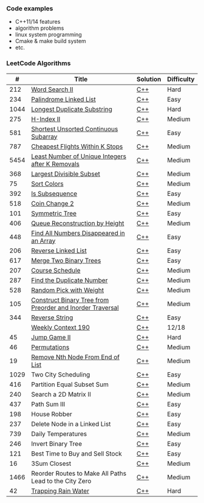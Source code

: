 ### Code examples 
 - C++11/14 features
 - algorithm problems
 - linux system programming
 - Cmake & make build system
 - etc.
 
 ### LeetCode Algorithms
| # | Title | Solution | Difficulty |
|---| ----- | -------- | ---------- |
|212|[Word Search II](https://leetcode.com/problems/word-search-ii/)|[C++](https://github.com/Oscarchoi/CodeExamples/blob/master/CppAlgorithms/WordSearch2/findWords.cc)|Hard|
|234|[Palindrome Linked List](https://leetcode.com/problems/palindrome-linked-list/)|[C++](https://github.com/Oscarchoi/CodeExamples/blob/master/CppAlgorithms/PalindromeLinkedList/isPalindrome.cc)|Easy|
|1044|[Longest Duplicate Substring](https://leetcode.com/problems/longest-duplicate-substring/)|[C++](https://github.com/Oscarchoi/CodeExamples/blob/master/CppAlgorithms/LongestDuplicateSubstring/longestDupSubstring.cc)|Hard|
|275|[H-Index II](https://leetcode.com/problems/h-index-ii/)|[C++](https://github.com/Oscarchoi/CodeExamples/blob/master/CppAlgorithms/H-Index2/hIndex.cc)|Medium|
|581|[Shortest Unsorted Continuous Subarray](https://leetcode.com/problems/shortest-unsorted-continuous-subarray/)|[C++](https://github.com/Oscarchoi/CodeExamples/blob/master/CppAlgorithms/ShortestUnsortedContinuousSubarray/findUnsortedSubarray.cc)|Easy|
|787|[Cheapest Flights Within K Stops](https://leetcode.com/problems/cheapest-flights-within-k-stops/)|[C++](https://github.com/Oscarchoi/CodeExamples/blob/master/CppAlgorithms/CheapestFlightsWithinKStops/findCheapestPrice.cc)|Medium|
|5454|[Least Number of Unique Integers after K Removals](https://leetcode.com/problems/least-number-of-unique-integers-after-k-removals/)|[C++](https://github.com/Oscarchoi/CodeExamples/blob/master/CppAlgorithms/LeastNumberofUniqueIntegersafterKRemovals/findLeastNumOfUniqueInts.cc)|Medium|
|368|[Largest Divisible Subset](https://leetcode.com/problems/largest-divisible-subset/)|[C++](https://github.com/Oscarchoi/CodeExamples/blob/master/CppAlgorithms/LargestDivisibleSubset/largestDivisibleSubset.cc)|Medium|
|75|[Sort Colors](https://leetcode.com/problems/sort-colors/)|[C++](https://github.com/Oscarchoi/CodeExamples/blob/master/CppAlgorithms/SortColors/sort_colors.cc)|Medium|
|392|[Is Subsequence](https://leetcode.com/problems/is-subsequence/)|[C++](https://github.com/Oscarchoi/CodeExamples/blob/master/CppAlgorithms/IsSubsequence/isSubsequence.cc)|Easy|
|518|[Coin Change 2](https://leetcode.com/problems/coin-change-2/)|[C++](https://github.com/Oscarchoi/CodeExamples/blob/master/CppAlgorithms/CoinChange2/change.cc)|Medium|
|101|[Symmetric Tree](https://leetcode.com/problems/symmetric-tree/)|[C++](https://github.com/Oscarchoi/CodeExamples/blob/master/CppAlgorithms/SymmetricTree/isSymmetric.cc)|Easy|
|406|[Queue Reconstruction by Height](https://leetcode.com/problems/queue-reconstruction-by-height/)|[C++](https://github.com/Oscarchoi/CodeExamples/blob/master/CppAlgorithms/QueueReconstructionbyHeight/reconstructQueue.cc)|Medium|
|448|[Find All Numbers Disappeared in an Array](https://leetcode.com/problems/find-all-numbers-disappeared-in-an-array/)|[C++](https://github.com/Oscarchoi/CodeExamples/blob/master/CppAlgorithms/FindAllNumbersDisappearedinanArray/findDisappearedNumbers.cc)|Easy|
|206|[Reverse Linked List](https://leetcode.com/problems/reverse-linked-list/)|[C++](https://github.com/Oscarchoi/CodeExamples/blob/master/CppAlgorithms/ReverseLinkedList/reverseList.cc)|Easy|
|617|[Merge Two Binary Trees](https://leetcode.com/problems/merge-two-binary-trees/)|[C++](https://github.com/Oscarchoi/CodeExamples/blob/master/CppAlgorithms/MergeTwoBinaryTree\mergeTrees.cc)|Easy|
|207|[Course Schedule](https://leetcode.com/problems/course-schedule/)|[C++](https://github.com/Oscarchoi/CodeExamples/blob/master/CppAlgorithms/CourseSchedule/canFinish.cc)|Medium|
|287|[Find the Duplicate Number](https://leetcode.com/problems/find-the-duplicate-number/)|[C++](https://github.com/Oscarchoi/CodeExamples/blob/master/CppAlgorithms/FindtheDuplicatedNumber/findDuplicate.cc)|Medium|
|528|[Random Pick with Weight](https://leetcode.com/problems/random-pick-with-weight/)|[C++](https://github.com/Oscarchoi/CodeExamples/blob/master/CppAlgorithms/RandomPickwithWeight/pickIndex.cc)|Medium|
|105|[Construct Binary Tree from Preorder and Inorder Traversal](https://leetcode.com/problems/construct-binary-tree-from-preorder-and-inorder-traversal/)|[C++](https://github.com/Oscarchoi/CodeExamples/blob/master/CppAlgorithms/ConstructBinaryTreefromPreorderandInorderTraversal/buildTree.cc)|Medium|
|344|[Reverse String](https://leetcode.com/problems/reverse-string/)|[C++](https://github.com/Oscarchoi/CodeExamples/blob/master/CppAlgorithms/ReverseString/reverseString.cc)|Easy|
||[Weekly Context 190](https://leetcode.com/contest/weekly-contest-190)|[C++](https://github.com/Oscarchoi/CodeExamples/blob/master/CppAlgorithms/WeeklyContest-190)|12/18|
|45|[Jump Game II](https://leetcode.com/problems/jump-game-ii/)| [C++](https://github.com/Oscarchoi/CodeExamples/blob/master/CppAlgorithms/EditDistance_H/minDistance.cc) | Hard|
|46|[Permutations](https://leetcode.com/problems/permutations-ii/)| [C++](https://github.com/Oscarchoi/CodeExamples/blob/master/CppAlgorithms/Permutations/permute.cc) |Medium|
|19|[Remove Nth Node From End of List](https://leetcode.com/problems/remove-nth-node-from-end-of-list/)|[C++](https://github.com/Oscarchoi/CodeExamples/blob/master/CppAlgorithms/RemoveNthNodeFromEndofList/removeNthFromEnd.cc)|Medium|
|1029|Two City Scheduling| [C++](https://github.com/Oscarchoi/CodeExamples/blob/master/CppAlgorithms/TwoCityScheduling/twoCitySchedCost.cc) |Easy|
|416|Partition Equal Subset Sum| [C++](https://github.com/Oscarchoi/CodeExamples/blob/master/CppAlgorithms/PartitionEqualSubsetSum/canPartition.cc) |Medium|
|240|Search a 2D Matrix II|[C++](https://github.com/Oscarchoi/CodeExamples/blob/master/CppAlgorithms/Searcha2DMatrix2/searchMatrix2.cc)|Medium|
|437|Path Sum III|[C++](https://github.com/Oscarchoi/CodeExamples/blob/master/CppAlgorithms/PathSum3/pathSum.cc)|Easy|
|198|House Robber|[C++](https://github.com/Oscarchoi/CodeExamples/blob/master/CppAlgorithms/HouseRobber/rob.cc)|Easy|
|237|Delete Node in a Linked List|[C++](https://github.com/Oscarchoi/CodeExamples/blob/master/CppAlgorithms/DeleteNodeinaLinkedList/deleteNode.cc)|Easy|
|739|Daily Temperatures|[C++](https://github.com/Oscarchoi/CodeExamples/blob/master/CppAlgorithms/DailyTemperatures/dailyTemperatures.cc)|Medium|
|246|Invert Binary Tree|[C++]()|Easy|
|121|Best Time to Buy and Sell Stock|[C++]()|Easy|
|16|3Sum Closest|[C++]()|Medium|
|1466|Reorder Routes to Make All Paths Lead to the City Zero|[C++]()|Medium|
|42|[Trapping Rain Water](https://leetcode.com/problems/trapping-rain-water/)|[C++](https://github.com/Oscarchoi/CodeExamples/blob/master/CppAlgorithms/TrappingRainWater/trap.cc)|Hard|
